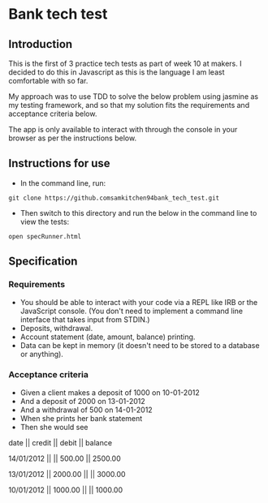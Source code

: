 # Bank tech test

## Introduction
This is the first of 3 practice tech tests as part of week 10 at makers. I decided to do this in Javascript as this is the language I am least comfortable with so far.

My approach was to use TDD to solve the below problem using jasmine as my testing framework, and so that my solution fits the requirements and acceptance criteria below.

The app is only available to interact with through the console in your browser as per the instructions below.

## Instructions for use
- In the command line, run:
```
git clone https://github.comsamkitchen94bank_tech_test.git
```
- Then switch to this directory and run the below in the command line to view the tests:
```
open specRunner.html
```

## Specification

### Requirements

- You should be able to interact with your code via a REPL like IRB or the JavaScript console. (You don't need to implement a command line interface that takes input from STDIN.)
- Deposits, withdrawal.
- Account statement (date, amount, balance) printing.
- Data can be kept in memory (it doesn't need to be stored to a database or anything).

### Acceptance criteria
- Given a client makes a deposit of 1000 on 10-01-2012
- And a deposit of 2000 on 13-01-2012
- And a withdrawal of 500 on 14-01-2012
- When she prints her bank statement
- Then she would see

date || credit || debit || balance

14/01/2012 || || 500.00 || 2500.00

13/01/2012 || 2000.00 || || 3000.00

10/01/2012 || 1000.00 || || 1000.00
